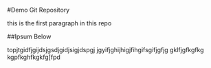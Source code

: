#Demo Git Repository

this is the first paragraph in this repo


##Ipsum Below

topjtgidfjgijdsjgsdjgidjsigjdspgj
jgyifjghijhigjfihgifsgifjgfjg
gklfjgfkgfkg
kgpfkghfkgkfg[fpd
